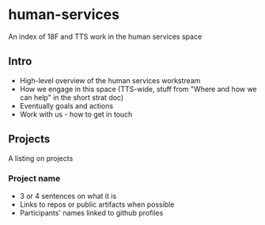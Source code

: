 # human-services
An index of 18F and TTS work in the human services space
## Intro
- High-level overview of the human services workstream
- How we engage in this space (TTS-wide, stuff from "Where and how we can help" in the short strat doc)
- Eventually goals and actions
- Work with us - how to get in touch
## Projects
A listing on projects
### Project name
- 3 or 4 sentences on what it is
- Links to repos or public artifacts when possible
- Participants' names linked to github profiles

